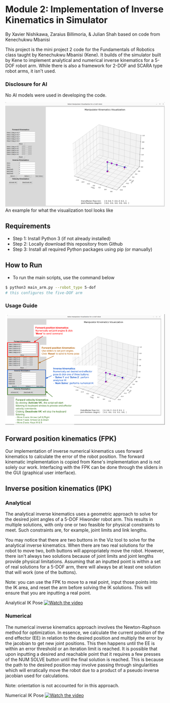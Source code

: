 # Module 2: Implementation of Inverse Kinematics in Simulator
By Xavier Nishikawa, Zaraius Billimoria, & Julian Shah
based on code from Kenechukwu Mbanisi

This project is the mini project 2 code for the Fundamentals of Robotics class taught by Kenechukwu Mbanisi (Kene). 
It builds of the simulator built by Kene to implement analytical and numerical inverse kinematics for a 5-DOF robot
arm. While there is also a framework for 2-DOF and SCARA type robot arms, it isn't used. 

### Disclosure for AI

No AI models were used in developing the code.

<img src = "media/FPK.png">
An example for what the visualization tool looks like

## Requirements

* Step 1: Install Python 3 (if not already installed)
* Step 2: Locally download this repository from Github
* Step 3: Install all required Python packages using pip (or manually)

## How to Run

- To run the main scripts, use the command below
``` bash
$ python3 main_arm.py --robot_type 5-dof
# this configures the five-DOF arm
```


### Usage Guide

<img src = "media/arm-kinematics-viz-tool.png">



## **Forward position kinematics (FPK)**

Our implementation of inverse numerical kinematics uses forward kinematics to calculate the error of the robot position.
The forward kinematic implementation is copied from Kene's implementation and is not solely our work. Interfacing with
the FPK can be done through the sliders in the GUI (graphical user interface). 

## **Inverse position kinematics (IPK)**

### Analytical

The analytical inverse kinematics uses a geometric approach to solve for the desired joint angles of a 5-DOF Hiwonder
robot arm. This results in multiple solutions, with only one or two feasible for physical constraints to meet. Such 
constraints are, for example, joint limits and link lengths.

You may notice that there are two buttons in the Viz tool to solve for the analytical inverse kinematics. When there are
two real solutions for the robot to move two, both buttons will appropriately move the robot. However, there isn't always
two solutions because of joint limits and joint lengths provide physical limitations. Assuming that an inputted point is
within a set of real solutions for a 5-DOF arm, there will always be at least one solution that will work (one of the buttons).

Note: you can use the FPK to move to a real point, input those points into the IK area, and reset the arm before solving 
the IK solutions. This will ensure that you are inputting a real point.

Analytical IK Pose
[![Watch the video](https://img.youtube.com/vi/9M7_NQAeitA/maxresdefault.jpg)](https://youtu.be/9M7_NQAeitA)


### Numerical

The numerical inverse kinematics approach involves the Newton-Raphson method for optimization. In essence, we calculate
the current position of the end effector (EE) in relation to the desired position and multiply the error by the jacobian
to get new joint positions. This then happens until the EE is within an error threshold or an iteration limit is reached.
It is possible that upon inputting a desired and reachable point that it requires a few presses of the NUM SOLVE button
until the final solution is reached. This is because the path to the desired position may involve passing through
singularities which will erratically move the robot due to a product of a pseudo inverse jacobian used for calculations.

Note: orientation is not accounted for in this approach.

Numerical IK Pose
[![Watch the video](https://img.youtube.com/vi/acg5ETc1kZA/maxresdefault.jpg)](https://youtu.be/acg5ETc1kZA)
